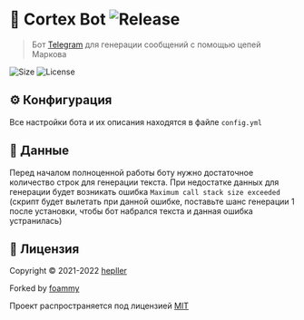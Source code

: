 # 🧠 Cortex Bot ![Release](https://img.shields.io/github/v/release/foammys/cortex-bot-tg)

> Бот [Telegram](https://telegram.org) для генерации сообщений с помощью цепей Маркова

![Size](https://img.shields.io/github/repo-size/foammys/cortex-bot-tg)
![License](https://img.shields.io/github/license/hepller/cortex-bot)

## ⚙ Конфигурация

Все настройки бота и их описания находятся в файле `config.yml`

## 💾 Данные

Перед началом полноценной работы боту нужно достаточное количество строк для генерации текста. При недостатке данных для генерации будет возникать ошибка `Maximum call stack size exceeded` (скрипт будет вылетать при данной ошибке, поставьте шанс генерации 1 после установки, чтобы бот набрался текста и данная ошибка устранилась)

## 📄 Лицензия

Copyright © 2021-2022 [hepller](https://github.com/hepller)

Forked by [foammy](https://github.com/foammys)

Проект распространяется под лицензией [MIT](license)
